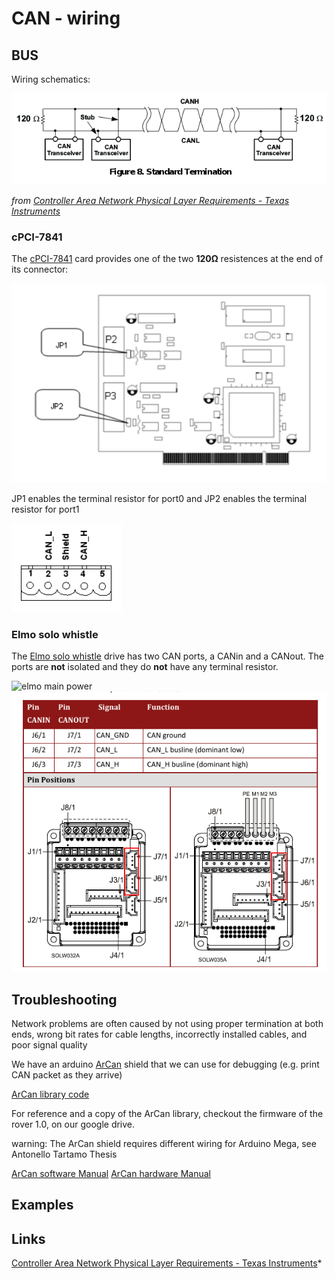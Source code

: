 # CAN - wiring

## BUS

Wiring schematics:

![can wiring](/uploads/can-wiring.png)

*from [Controller Area Network Physical Layer Requirements - Texas Instruments](http://www.ti.com/lit/an/slla270/slla270.pdf)*

### cPCI-7841

The [cPCI-7841](cpci-7841.md) card provides one of the two **120Ω** resistences at the end of its connector:

![cpci-7841-resistor](/uploads/can-wiring-cpci7841-jumpers.png)

JP1 enables the terminal resistor for port0 and JP2 enables the terminal resistor for port1

![cpci-7841-connectors](/uploads/can-wiring-cpci7841-connector.png)

### Elmo solo whistle

The [Elmo solo whistle](elmo_solo_whistle.md) drive has two CAN ports, a CANin and a CANout. The ports are **not** isolated and they do **not** have any terminal resistor.

![elmo main power](/uploads/can-wiring-elmo-main-power.png)
![elmo can ports](/uploads/can-wiring-elmo-can-ports.png)


## Troubleshooting

Network problems are often caused by not using proper termination at both ends, wrong bit rates for cable lengths,
incorrectly installed cables, and poor signal quality

We have an arduino [ArCan](http://www.arcan.es/) shield that we can use for debugging (e.g. print CAN packet as they arrive)

[ArCan library code](http://forja.rediris.es/frs/download.php/1222/ArCan_v1.00.tar.gz)

For reference and a copy of the ArCan library, checkout the firmware of the rover 1.0, on our google drive.

warning: The ArCan shield requires different wiring for Arduino Mega, see Antonello Tartamo Thesis

[ArCan software Manual](https://forja.rediris.es/docman/view.php/443/847/Manual%20Software_A5_v2.pdf)
[ArCan hardware Manual](https://forja.rediris.es/docman/view.php/443/846/Manual%20Hardware_A5_v4.pdf)

## Examples

[](https://www.youtube.com/watch?v=f5lvxXVYxKY)

## Links

[Controller Area Network Physical Layer Requirements - Texas Instruments](http://www.ti.com/lit/an/slla270/slla270.pdf)*

